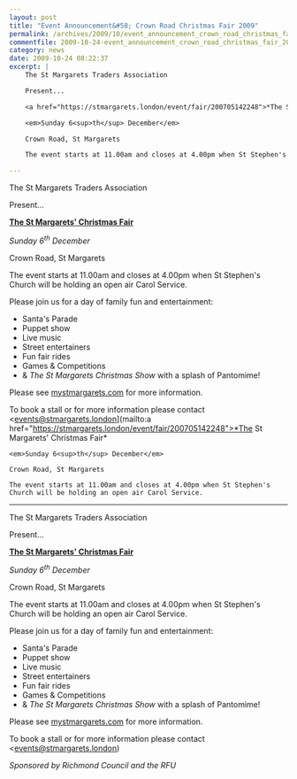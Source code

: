 ```yaml
---
layout: post
title: "Event Announcement&#58; Crown Road Christmas Fair 2009"
permalink: /archives/2009/10/event_announcement_crown_road_christmas_fair_2009.html
commentfile: 2009-10-24-event_announcement_crown_road_christmas_fair_2009
category: news
date: 2009-10-24 08:22:37
excerpt: |    
    The St Margarets Traders Association

    Present...

    <a href="https://stmargarets.london/event/fair/200705142248">*The St Margarets' Christmas Fair*</a>

    <em>Sunday 6<sup>th</sup> December</em>

    Crown Road, St Margarets

    The event starts at 11.00am and closes at 4.00pm when St Stephen's Church will be holding an open air Carol Service.

---
```


The St Margarets Traders Association

Present...

[**The St Margarets' Christmas Fair**](/event/fair/200705142248)

*Sunday 6<sup>th</sup> December*

Crown Road, St Margarets

The event starts at 11.00am and closes at 4.00pm when St Stephen's Church will be holding an open air Carol Service.

Please join us for a day of family fun and entertainment:

-   Santa's Parade
-   Puppet show
-   Live music
-   Street entertainers
-   Fun fair rides
-   Games & Competitions
-   & *The St Margarets Christmas Show* with a splash of Pantomime!

Please see [mystmargarets.com](http://mystmargarets.com/) for more information.

To book a stall or for more information please contact <events@stmargarets.london](mailto:a href="https://stmargarets.london/event/fair/200705142248">*The St Margarets' Christmas Fair*</a>

    <em>Sunday 6<sup>th</sup> December</em>

    Crown Road, St Margarets

    The event starts at 11.00am and closes at 4.00pm when St Stephen's Church will be holding an open air Carol Service.

---

The St Margarets Traders Association

Present...

[**The St Margarets' Christmas Fair**](/event/fair/200705142248)

*Sunday 6<sup>th</sup> December*

Crown Road, St Margarets

The event starts at 11.00am and closes at 4.00pm when St Stephen's Church will be holding an open air Carol Service.

Please join us for a day of family fun and entertainment:

-   Santa's Parade
-   Puppet show
-   Live music
-   Street entertainers
-   Fun fair rides
-   Games & Competitions
-   & *The St Margarets Christmas Show* with a splash of Pantomime!

Please see [mystmargarets.com](http://mystmargarets.com/) for more information.

To book a stall or for more information please contact <events@stmargarets.london)

*Sponsored by Richmond Council and the RFU*
